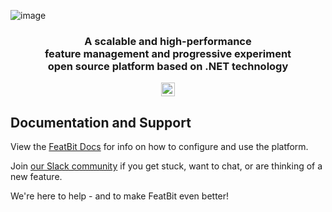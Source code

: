 ![image](https://user-images.githubusercontent.com/68597908/187119482-7951956f-89a3-4786-a3a5-9bd80acc4d04.png)


<h3 align="center">
A scalable and high-performance <br/> 
feature management and progressive experiment <br/> 
open source platform based on .NET technology
</h3>


    
<p align="center">
    <a href="https://join.slack.com/t/featbit/shared_invite/zt-1ew5e2vbb-x6Apan1xZOaYMnFzqZkGNQ"><img src="https://img.shields.io/badge/slack-join-E01E5A?logo=slack" alt="Join us on Slack" height="22"/></a>
</p>




## Documentation and Support

View the [FeatBit Docs](https://join.slack.com/t/featbit/shared_invite/zt-1ew5e2vbb-x6Apan1xZOaYMnFzqZkGNQ) for info on how to configure and use the platform.

Join [our Slack community](https://join.slack.com/t/featbit/shared_invite/zt-1ew5e2vbb-x6Apan1xZOaYMnFzqZkGNQ) if you get stuck, want to chat, or are thinking of a new feature.

We're here to help - and to make FeatBit even better!
